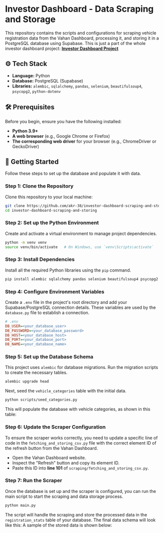 
# Investor Dashboard - Data Scraping and Storage

This repository contains the scripts and configurations for scraping vehicle registration data from the Vahan Dashboard, processing it, and storing it in a PostgreSQL database using Supabase.
This is just a part of the whole investor dashboard project: **[Investor Dashboard Project](https://github.com/akr-38/investors-dashboard-project/blob/main/README.md)**

## ⚙️ Tech Stack

  * **Language:** Python
  * **Database:** PostgreSQL (Supabase)
  * **Libraries:** `alembic`, `sqlalchemy`, `pandas`, `selenium`, `beautifulsoup4`, `psycopg2`, `python-dotenv`

## 🛠️ Prerequisites

Before you begin, ensure you have the following installed:

  * **Python 3.9+**
  * **A web browser** (e.g., Google Chrome or Firefox)
  * **The corresponding web driver** for your browser (e.g., ChromeDriver or GeckoDriver)

## 🚀 Getting Started

Follow these steps to set up the database and populate it with data.

### Step 1: Clone the Repository

Clone this repository to your local machine:

```bash
git clone https://github.com/akr-38/investor-dashboard-scraping-and-storing.git
cd investor-dashboard-scraping-and-storing
```

### Step 2: Set up the Python Environment

Create and activate a virtual environment to manage project dependencies.

```bash
python -m venv venv
source venv/bin/activate   # On Windows, use `venv\Scripts\activate`
```

### Step 3: Install Dependencies

Install all the required Python libraries using the `pip` command.

```bash
pip install alembic sqlalchemy pandas selenium beautifulsoup4 psycopg2 python-dotenv
```

### Step 4: Configure Environment Variables

Create a `.env` file in the project's root directory and add your Supabase/PostgreSQL connection details. These variables are used by the `database.py` file to establish a connection.

```ini
# .env
DB_USER=<your_database_user>
DB_PASSWORD=<your_database_password>
DB_HOST=<your_database_host>
DB_PORT=<your_database_port>
DB_NAME=<your_database_name>
```

### Step 5: Set up the Database Schema

This project uses `alembic` for database migrations. Run the migration scripts to create the necessary tables.

```bash
alembic upgrade head
```

Next, seed the `vehicle_categories` table with the initial data.

```bash
python scripts/seed_categories.py
```

This will populate the database with vehicle categories, as shown in this table:

### Step 6: Update the Scraper Configuration

To ensure the scraper works correctly, you need to update a specific line of code in the `fetching_and_storing_csv.py` file with the correct element ID of the refresh button from the Vahan Dashboard.

  * Open the Vahan Dashboard website.
  * Inspect the "Refresh" button and copy its element ID.
  * Paste this ID into **line 101** of `scraping/fetching_and_storing_csv.py`.

### Step 7: Run the Scraper

Once the database is set up and the scraper is configured, you can run the main script to start the scraping and data storage process.

```bash
python main.py
```

The script will handle the scraping and store the processed data in the `registration_stats` table of your database. The final data schema will look like this:
A sample of the stored data is shown below:

